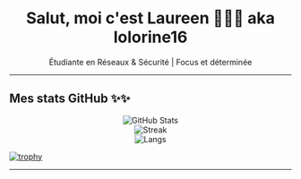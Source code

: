 <h1 align="center">Salut, moi c'est Laureen 👩🏾‍💻 aka lolorine16</h1>
<p align="center"> Étudiante en Réseaux & Sécurité | Focus et déterminée</p>

---

## Mes stats GitHub ✨✨

<p align="center">
  <img src="https://github-readme-stats.vercel.app/api?username=lolorine16&show_icons=true&theme=radical" alt="GitHub Stats" />
  <br/>
  <img src="https://github-readme-streak-stats.herokuapp.com?user=lolorine16&theme=radical" alt="Streak" />
  <br/>
  <img src="https://github-readme-stats.vercel.app/api/top-langs/?username=lolorine16&layout=compact&theme=radical" alt="Langs" />
</p>

[![trophy](https://github-profile-trophy.vercel.app/?username=lolorine16&theme=onedark)](https://github.com/ryo-ma/github-profile-trophy)

---
